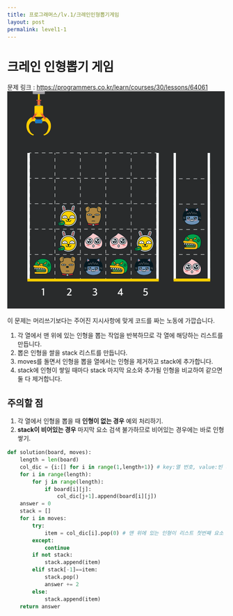 ```yaml
---
title: 프로그래머스/lv.1/크레인인형뽑기게임
layout: post
permalink: level1-1
---
```


# 크레인 인형뽑기 게임  
  
문제 링크 : <https://programmers.co.kr/learn/courses/30/lessons/64061>  
![문제설명그림](./images/crane_game_103.gif)  

이 문제는 머리쓰기보다는 주어진 지시사항에 맞게 코드를 짜는 노동에 가깝습니다.   
  
1. 각 열에서 맨 위에 있는 인형을 뽑는 작업을 반복하므로 각 열에 해당하는 리스트를 만듭니다.  
2. 뽑은 인형을 쌀을 stack 리스트를 만듭니다.  
3. moves를 돌면서 인형을 뽑을 열에서는 인형을 제거하고 stack에 추가합니다.  
4. stack에 인형이 쌓일 때마다 stack 마지막 요소와 추가될 인형을 비교하여 같으면 둘 다 제거합니다.  
  
  
## 주의할 점  
1. 각 열에서 인형을 뽑을 때 **인형이 없는 경우** 예외 처리하기.  
2. **stack이 비어있는 경우** 마지막 요소 검색 불가하므로 비어있는 경우에는 바로 인형 쌓기.
  
     
       
```python
def solution(board, moves):
    length = len(board)
    col_dic = {i:[] for i in range(1,length+1)} # key:열 번호, value:빈 리스트
    for i in range(length):
        for j in range(length):
            if board[i][j]:
                col_dic[j+1].append(board[i][j])
    answer = 0
    stack = []
    for i in moves:
        try:
            item = col_dic[i].pop(0) # 맨 위에 있는 인형이 리스트 첫번째 요소
        except:
            continue
        if not stack:
            stack.append(item)
        elif stack[-1]==item:
            stack.pop()
            answer += 2
        else:
            stack.append(item)
    return answer
```

